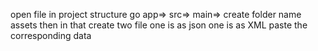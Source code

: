 open file in project structure
go app=> src=> main=> create folder name assets
then in that create two file one is as json one is as XML paste the corresponding data
